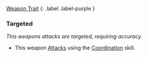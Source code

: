 
[Weapon Trait](Game/Core/Weapon-Traits)
{: .label .label-purple }

### Targeted
*This weapons attacks are targeted, requiring accuracy.*
* This weapon [Attacks](Game/Core/Attacks) using the [Coordination](Game/Core/Agility#Coordination) skill.